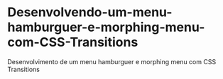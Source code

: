 # Desenvolvendo-um-menu-hamburguer-e-morphing-menu-com-CSS-Transitions
Desenvolvimento de um menu hamburguer e morphing menu com CSS Transitions
